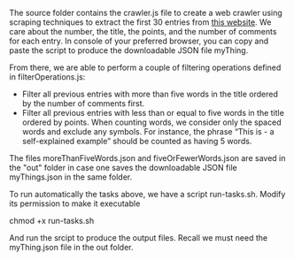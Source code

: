 The source folder contains the crawler.js file to create a web crawler using scraping techniques to extract the first 30 entries from [this website](https://news.ycombinator.com/). We care about the number, the title, the points, and the number of comments for each entry. In console of your preferred browser, you can copy and paste 
the script to produce the downloadable JSON file myThing.  

From there, we are able to perform a couple of filtering operations defined in filterOperations.js:

- Filter all previous entries with more than five words in the title ordered by the number of comments first.
- Filter all previous entries with less than or equal to five words in the title ordered by points.
When counting words, we consider only the spaced words and exclude any symbols. For instance, the phrase “This is - a self-explained example” should be counted as having 5 words. 

The files moreThanFiveWords.json and fiveOrFewerWords.json are saved in the "out" folder in case one saves the downloadable JSON file myThings.json in the same folder. 

To run automatically the tasks above, we have a script run-tasks.sh.
Modify its permission to make it executable

chmod +x run-tasks.sh

And run the srcipt to produce the output files. Recall we must need the myThing.json file in the out folder. 

